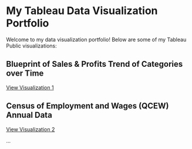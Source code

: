 # My Tableau Data Visualization Portfolio

Welcome to my data visualization portfolio! Below are some of my Tableau Public visualizations:

## Blueprint of Sales & Profits Trend of Categories over Time
[View Visualization 1](https://public.tableau.com/views/BlueprintofsalesandprofittrendsofCategoriesovertime_/StoryofsalesforTablesovertime?:language=en-US&:display_count=n&:origin=viz_share_link)


## Census of Employment and Wages (QCEW) Annual Data
[View Visualization 2](https://public.tableau.com/views/CensusofEmploymentandWagesQCEWAnnualData/Dashboard1?:language=en-US&:display_count=n&:origin=viz_share_link)


...
